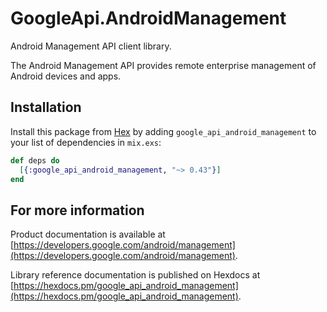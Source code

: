 # GoogleApi.AndroidManagement

Android Management API client library.

The Android Management API provides remote enterprise management of Android devices and apps.

## Installation

Install this package from [Hex](https://hex.pm) by adding
`google_api_android_management` to your list of dependencies in `mix.exs`:

```elixir
def deps do
  [{:google_api_android_management, "~> 0.43"}]
end
```

## For more information

Product documentation is available at [https://developers.google.com/android/management](https://developers.google.com/android/management).

Library reference documentation is published on Hexdocs at
[https://hexdocs.pm/google_api_android_management](https://hexdocs.pm/google_api_android_management).
